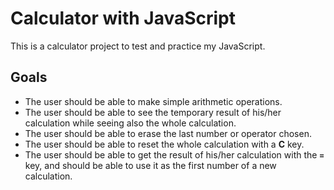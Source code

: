 # Calculator with JavaScript

This is a calculator project to test and practice my JavaScript.

## Goals

- The user should be able to make simple arithmetic operations.
- The user should be able to see the temporary result of his/her calculation while seeing also the whole calculation.
- The user should be able to erase the last number or operator chosen.
- The user should be able to reset the whole calculation with a **C** key.
- The user should be able to get the result of his/her calculation with the **`=`** key, and should be able to use it as the first number of a new calculation.
